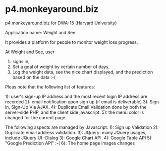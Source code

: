 p4.monkeyaround.biz
===================

p4.monkeyaround.biz for DWA-15 (Harvard University)

Application name: Weight and See

It provides a platform for people to monitor weight loss progress.

At Weight and See,  user 
1) signs in, 
2) Set a goal of weight by certain number of days,
3) Log the weight data, see the nice chart displayed, and the prediction based on the data :-(

Pleas note that the following list of features:

1): user's sign-up IP address and the most recent login IP address are recorded
2): email notification upon sign up (if email is deliverable)
3): Sign-in, Sign-Up Via AJAX.
4): Duplicate Email Validation done by both the server-side PHP, and the client side javascript.
5): the menu color is changed for the current page.


The following aspects are managed by Javascript:
1): Sign up Validation
2): Duplicate email address validation.
3): JQuery: many JQuery usages, include JQuery UI -Dialog
3): Google Chart API.
4): Google Table API
5): "Google Prediction API" :-(
6): The home page images changes
